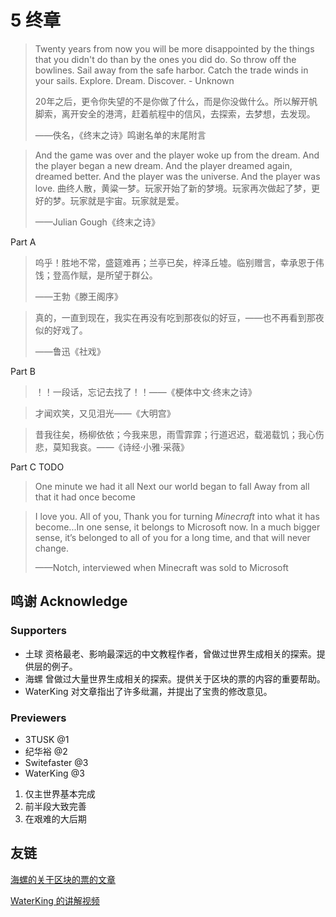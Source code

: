 # 5 终章

> Twenty years from now you will be more disappointed by the things that you didn't do than by the ones you did do. So throw off the bowlines. Sail away from the safe harbor. Catch the trade winds in your sails. Explore. Dream. Discover. - Unknown
>
> 20年之后，更令你失望的不是你做了什么，而是你没做什么。所以解开帆脚索，离开安全的港湾，赶着航程中的信风，去探索，去梦想，去发现。
>
> ——佚名，《终末之诗》鸣谢名单的末尾附言

> And the game was over and the player woke up from the dream. And the player began a new dream. And the player dreamed again, dreamed better. And the player was the universe. And the player was love.
> 曲终人散，黄粱一梦。玩家开始了新的梦境。玩家再次做起了梦，更好的梦。玩家就是宇宙。玩家就是爱。
>
> ——Julian Gough《终末之诗》


Part A

> 呜乎！胜地不常，盛筵难再；兰亭已矣，梓泽丘墟。临别赠言，幸承恩于伟饯；登高作赋，是所望于群公。
>
> ——王勃《滕王阁序》

> 真的，一直到现在，我实在再没有吃到那夜似的好豆，——也不再看到那夜似的好戏了。
>
> ——鲁迅《社戏》

Part B


> ！！一段话，忘记去找了！！——《梗体中文·终末之诗》

> 才闻欢笑，又见泪光——《大明宫》

> 昔我往矣，杨柳依依；今我来思，雨雪霏霏；行道迟迟，载渴载饥；我心伤悲，莫知我哀。——《诗经·小雅·采薇》

Part C
TODO

>One minute we had it all
>Next our world began to fall
>Away from all that it had once become

> I love you. All of you, Thank you for turning *Minecraft* into what it has become...In one sense, it belongs to Microsoft now. In a much bigger sense, it’s belonged to all of you for a long time, and that will never change.
>
> ——Notch, interviewed when Minecraft was sold to Microsoft

## 鸣谢 Acknowledge

### Supporters

- 土球 资格最老、影响最深远的中文教程作者，曾做过世界生成相关的探索。提供层的例子。
- 海螺 曾做过大量世界生成相关的探索。提供关于区块的票的内容的重要帮助。
- WaterKing 对文章指出了许多纰漏，并提出了宝贵的修改意见。

### Previewers

- 3TUSK @1
- 纪华裕 @2
- Switefaster @3
- WaterKing @3


1. 仅主世界基本完成
2. 前半段大致完善
3. 在艰难的大后期

## 友链

[海螺的关于区块的票的文章](https://izzel.io/2020/09/09/chunks-and-tickets/)

[WaterKing 的讲解视频](https://www.bilibili.com/video/BV12g41177pg)
